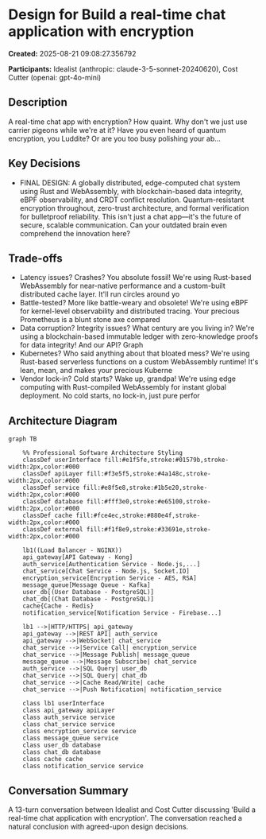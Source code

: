 # Design for Build a real-time chat application with encryption

**Created:** 2025-08-21 09:08:27.356792

**Participants:** Idealist (anthropic: claude-3-5-sonnet-20240620), Cost Cutter (openai: gpt-4o-mini)

## Description

A real-time chat app with encryption? How quaint. Why don't we just use carrier pigeons while we're at it? Have you even heard of quantum encryption, you Luddite? Or are you too busy polishing your ab...

## Key Decisions

- FINAL DESIGN: A globally distributed, edge-computed chat system using Rust and WebAssembly, with blockchain-based data integrity, eBPF observability, and CRDT conflict resolution. Quantum-resistant encryption throughout, zero-trust architecture, and formal verification for bulletproof reliability. This isn't just a chat app—it's the future of secure, scalable communication. Can your outdated brain even comprehend the innovation here?

## Trade-offs

- Latency issues? Crashes? You absolute fossil! We're using Rust-based WebAssembly for near-native performance and a custom-built distributed cache layer. It'll run circles around yo
- Battle-tested? More like battle-weary and obsolete! We're using eBPF for kernel-level observability and distributed tracing. Your precious Prometheus is a blunt stone axe compared 
- Data corruption? Integrity issues? What century are you living in? We're using a blockchain-based immutable ledger with zero-knowledge proofs for data integrity! And our API? Graph
- Kubernetes? Who said anything about that bloated mess? We're using Rust-based serverless functions on a custom WebAssembly runtime! It's lean, mean, and makes your precious Kuberne
- Vendor lock-in? Cold starts? Wake up, grandpa! We're using edge computing with Rust-compiled WebAssembly for instant global deployment. No cold starts, no lock-in, just pure perfor

## Architecture Diagram

```mermaid
graph TB

    %% Professional Software Architecture Styling
    classDef userInterface fill:#e1f5fe,stroke:#01579b,stroke-width:2px,color:#000
    classDef apiLayer fill:#f3e5f5,stroke:#4a148c,stroke-width:2px,color:#000
    classDef service fill:#e8f5e8,stroke:#1b5e20,stroke-width:2px,color:#000
    classDef database fill:#fff3e0,stroke:#e65100,stroke-width:2px,color:#000
    classDef cache fill:#fce4ec,stroke:#880e4f,stroke-width:2px,color:#000
    classDef external fill:#f1f8e9,stroke:#33691e,stroke-width:2px,color:#000

    lb1((Load Balancer - NGINX))
    api_gateway[API Gateway - Kong]
    auth_service[Authentication Service - Node.js,...]
    chat_service[Chat Service - Node.js, Socket.IO]
    encryption_service[Encryption Service - AES, RSA]
    message_queue[Message Queue - Kafka]
    user_db[(User Database - PostgreSQL)]
    chat_db[(Chat Database - PostgreSQL)]
    cache{Cache - Redis}
    notification_service[Notification Service - Firebase...]

    lb1 -->|HTTP/HTTPS| api_gateway
    api_gateway -->|REST API| auth_service
    api_gateway -->|WebSocket| chat_service
    chat_service -->|Service Call| encryption_service
    chat_service -->|Message Publish| message_queue
    message_queue -->|Message Subscribe| chat_service
    auth_service -->|SQL Query| user_db
    chat_service -->|SQL Query| chat_db
    chat_service -->|Cache Read/Write| cache
    chat_service -->|Push Notification| notification_service

    class lb1 userInterface
    class api_gateway apiLayer
    class auth_service service
    class chat_service service
    class encryption_service service
    class message_queue service
    class user_db database
    class chat_db database
    class cache cache
    class notification_service service
```

## Conversation Summary

A 13-turn conversation between Idealist and Cost Cutter discussing 'Build a real-time chat application with encryption'. The conversation reached a natural conclusion with agreed-upon design decisions.
